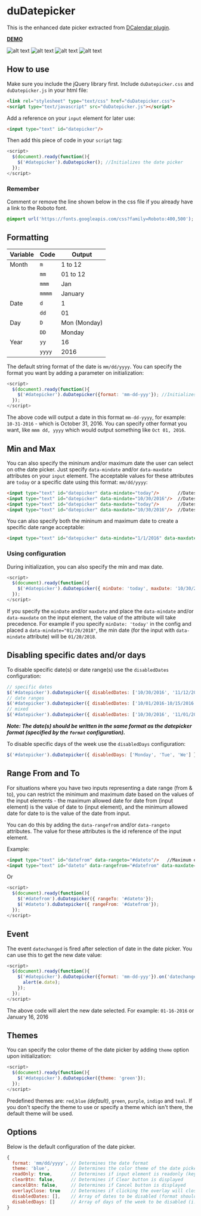 duDatepicker
=========

This is the enhanced date picker extracted from [DCalendar plugin](https://github.com/dmuy/DCalendar).

**[DEMO](https://dmuy.github.io/datepicker/)**

![alt text](https://lh3.googleusercontent.com/MOGr_y4LAC7fpRX67xqhWPmFNob45ELyq49TCw4tm6XKh6-sYzKf-aljItRLFO2zzMQZbgB6ykYJTGPLYQ7-xpIt82IaUCPKtpCCT3JOeaJ-o-LfsYNvgPW_TyAULtEGp7cvqKQ5e2e8GVVZitFp3ISwVzSmv7-n9FZYJe4J_7YkY2yQU84ixmn7E3O4j5oyagbxmK7NegjEANJCHBxcD_8tBR25IhE1ywZtnyiHZ7bV25t0lwTJ7IzXLV4fTqB0MniDXlq8G1gvpNibQMR468eSdoJglrnUjjwfbD9sdiT7TH6rZV3RxDcwLQaoFxjp0iyPz8pjgkDP4zgRhlc4f1ql7aD3r0fizB8-13MwwVoA823BjVbC2seR4HU6eRlwcZPas8OSHjjq-UI8wPyaOLKpN5jI85qRdCzdJy8VY03l1YxhQCbfgwLhtEsuHePXTTP5unvp7WClcJIy2thiLky-rfmPGDu0LNJm314gJuIr5DInvTDwTzecrrUDG8fajmMXJDGssQ4Ro85VHv97kkuWrZnn2YvNKPjZDghI0jy664L3dZa3DwjH48eWik2O3ld9-rbzGYpurWJ2LPnjTDP-Gf5TwvzcYxeBlw_8z1YhAmNB1sHo=w337-h482-no "Date picker")
![alt text](https://lh3.googleusercontent.com/66Xxg3DC1n9Nzqj6LaqhlQJ24WY_rM-HH-yLgbRB7gimB2vu08o5cN_YdBZYGwaALIfkLnxT2yDM7XEHcBZdE_SOz4CEgS9P1WwD-Ze5Ocg99vv6XkXj51V6H2u12txe-7LPrV0MYX_yQAGadXkjVrS9orccCAE3zRov3j1Y5wA5LzPw9md1adRebiohk-QNg8lxGgqN3gyqqAeK4oif8dWCPF-_X_W1rLiKKlCUfYyCpviohMulkKPKv1mnm0GbuwSdB2-TWQHii9S8N6Y0Mmo3Zy_B4EvBF7h0l1hu02RPyXMLLgf28W74wP0PS4zAHFmjBfhRBUJHdzBqT32ajEx79dtEVcqxkB2LtBLxZru6OjlM4kT5_t1vQVx6bRwQXyHCbK_fqfFC_bLob7__lZYUKhua2ZdKaXCeZ2O1EIJrBbrRPkOWaygePwjMZG2V4flk2_Z1nzNREJ2JWvHhn5uNoJgujrzTt__W7pGc_Ehl7VmMioTQwtVxcIvCMFdwzWgr0bAuxSR0Km1o_DFddEbWrF_hebiwe7YDpQS3F_019wpisBr3NLwoDr2H5PAZlpMco1o37jx22CelmE_5XhcZQ85AsLDkmx6nbFshbotTy6mGDamr=w337-h482-no "with Clear button")
![alt text](https://lh3.googleusercontent.com/cBcoZP2H5WZN7eidZa3IG5kE_ncIDcR-B2ykaP5ZNXHVXCqDrTrvDRY-c83BcgD8ZlIaDXe3mzW-pgWwdlXj3CYuZJUGUjkXm7CiGWullaXXvqknLr6sPewFFCFIFn6al-RYWktSZY0PMUuXGG1mOWTW6hbADpLL8Zgw1uTxPSuqhPtqCvTnMQ4sU67MRFedxJWFWD9-f_dwbRN4NSMNJK14a1eeoSMx7PoSj8lxI-Qi-3us4xsjIvUG9GXDmEPX6TuYa61_Muurg6PisQM7I4slr9q2-cPFcAMhcbjprBUSmpODe2cRzskiuc5ej8VLSvBVDNXLljIV1z6PK3VK7g4DInqw3fETcAilpDZONLE3Ml4QVm4G4844AgQTqjKR097HvsL2pcCyUuGfdnwtpu0rizhhtcpze4skek95gtw1iPTfQbzUESUZ8xqFzcQYo0254uOBN4HlBFo1JKFs_IW1I5xSU3AYAZVw7LQkAVUT05NWKcNeWU8DZSx6371QoOyxgBUc-8GfoZMrSNf6VMDWLIoi-TvaDTzYJNgp68Tq8aekE-dZJupB2WWWtGUs6MvW1xw-jpDxCQScEYFujwi0KPNfU78meePFLzfUzuX5J1BxHGlJ=w337-h482-no "Months view")
![alt text](https://lh3.googleusercontent.com/7PtZC7yPhuzdzj1UYGHGSnOvpmdzfoeyS8wf6gckN-xG84A-62bXSqd4HMC9dtYRQil_n473_kArThZDrUrwxUb_wSVPYo0lDUAynmUYNOmcErseHre3Jk1KND2h8Ix-snD0zGlQ08Ke66_IrRWLSBTHNd6SvPmfy695q4emF7VYIHLUd2zF4DWx3tzIN3K0iQu3DkC2ahXDuj-k6UUmXT6I1YrlAY6WG-2k9av2enk6g1_tBQo21Z1naA6fjMhczThSIZB1WvmJDRh5sLBJW7En1hW6vvi1z4oGMSPIVysoHhVXFcGup0LKdaGkadn0D6PWXS4Et2biBl0ZFEWpsSoYwC8nvS7-t2gttlz3qkiy0KlliyBXviFxSIncnwpATpaHQR9aAmRwZe7GYucZxjwhZWFCZMVVfc5-iqxJQDrYQ701RenEzWER-bc84UBEGMLwm54Fi6DdbU-9XA3cRuZRh5453hsrmrnvSAfx-5IJDZBb1lrvz7GVtGDS0qlKcFMu8KiPKg_HJr8R6Eqp5iLDqJxZRSy82MQaoIPQGxjmVQgi-cbP7A23WPef-GjW4qBDR-Z5s4Vt7fkzeZKsR1lm5XIYCRS5Wttm3cLhHb06aJL-_k1i=w337-h482-no "Years view")

## How to use
Make sure you include the jQuery library first.
Include `duDatepicker.css` and `duDatepicker.js` in your html file:
```html
<link rel="stylesheet" type="text/css" href="duDatepicker.css">
<script type="text/javascript" src="duDatepicker.js"></script>
```

Add a reference on your `input` element for later use:
```html
<input type="text" id="datepicker"/>
```

Then add this piece of code in your `script` tag:
```javascript
<script>
  $(document).ready(function(){
    $('#datepicker').duDatepicker(); //Initializes the date picker
  });
</script>
```

### Remember
Comment or remove the line shown below in the css file if you already have a link to the Roboto font.
```css
@import url('https://fonts.googleapis.com/css?family=Roboto:400,500');
```

## Formatting

| Variable      | Code         | Output  |
| ------------- |--------------|---------|
| Month         | `m`          | 1 to 12 |
|               | `mm`         | 01 to 12|
|               | `mmm`        | Jan     |
|               | `mmmm`       | January |
| Date          | `d`          | 1       |
|               | `dd`         | 01      |
| Day           | `D`          | Mon (Monday) |
|               | `DD`         | Monday  |
| Year          | `yy`         | 16      |
|               | `yyyy`       | 2016    |

The default string format of the date is `mm/dd/yyyy`. You can specify the format you want by adding a parameter on initialization:
```javascript
<script>
  $(document).ready(function(){
    $('#datepicker').duDatepicker({format: 'mm-dd-yyy'}); //Initializes the date picker and uses the specified format
  });
</script>
```
The above code will output a date in this format `mm-dd-yyyy`, for example: `10-31-2016` - which is October 31, 2016.
You can specify other format you want, like `mmm dd, yyyy` which would output something like `Oct 01, 2016`.

## Min and Max
You can also specify the mininum and/or maximum date the user can select on othe date picker.
Just specify `data-mindate` and/or `data-maxdate` attributes on your `input` element. The acceptable values for these attributes are `today` or a specific date using this format: `mm/dd/yyyy`:
```html
<input type="text" id="datepicker" data-mindate="today"/>       //Dates enabled ranges from the current date onwards.
<input type="text" id="datepicker" data-mindate="10/30/2016"/>  //Dates enabled ranges from October 30, 2016 onwards.
<input type="text" id="datepicker" data-maxdate="today"/>       //Dates enabled ranges from earlier dates until current date.
<input type="text" id="datepicker" data-maxdate="10/30/2016"/>  //Dates enabled ranges from previous dates of October 10, 2016 until October 10, 2016
```
You can also specify both the mininum and maximum date to create a specific date range acceptable:
```html
<input type="text" id="datepicker" data-mindate="1/1/2016" data-maxdate="2/1/2016"/>  //Dates enabled ranges from January 1 to February 1, 2016
```
### Using configuration
During initialization, you can also specify the min and max date.
```javascript
<script>
  $(document).ready(function(){
    $('#datepicker').duDatepicker({ minDate: 'today', maxDate: '10/30/2016' });
  });
</script>
```
If you specify the `minDate` and/or `maxDate` and place the `data-mindate` and/or `data-maxdate` on the input element, the value of the attribute will take precedence. For example if you specify `minDate: 'today'` in the config and placed a `data-mindate="01/20/2018"`, the min date (for the input with `data-mindate` attribute) will be `01/20/2018`.

## Disabling specific dates and/or days
To disable specific date(s) or date range(s) use the `disabledDates` configuration:
```javascript
// specific dates
$('#datepicker').duDatepicker({ disabledDates: ['10/30/2016', '11/12/2016'] }); // disables the specific dates on the picker
// date ranges
$('#datepicker').duDatepicker({ disabledDates: ['10/01/2016-10/15/2016', '11/01/2016-11/15/2016'] }); // disables dates from 10/01/2016 up to 10/15/2016 and 11/01/2016 up to 11/15/2016 on the picker
// mixed
$('#datepicker').duDatepicker({ disabledDates: ['10/30/2016', '11/01/2016-11/15/2016'] });
```
***Note: The date(s) should be written in the same format as the datepicker format (specified by the `format` configuration).***


To disable specific days of the week use the `disabledDays` configuration:
```javascript
$('#datepicker').duDatepicker({ disabledDays: ['Monday', 'Tue', 'We'] }); // disables all mondays, tuesdays and wednesdays on the picker
```

## Range From and To
For situations where you have two inputs representing a date range (from & to), you can restrict the minimum and maximum date based on the values of the input elements - the maximum allowed date for date from (input element) is the value of date to (input element), and the minimum allowed date for date to is the value of the date from input.

You can do this by adding the `data-rangefrom` and/or `data-rangeto` attributes. The value for these attributes is the id reference of the input element.

Example:
```html
<input type="text" id="datefrom" data-rangeto="#dateto"/>   //Maximum enabled date is <= value of #dateto
<input type="text" id="dateto" data-rangefrom="#datefrom" data-maxdate="today"/>  //Minimum enabled date is >= value of #datefrom
```
Or
```javascript
<script>
  $(document).ready(function(){
    $('#datefrom').duDatepicker({ rangeTo: '#dateto'});
    $('#dateto').duDatepicker({ rangeFrom: '#datefrom'});
  });
</script>
```


## Event
The event `datechanged` is fired after selection of date in the date picker.
You can use this to get the new date value:
```javascript
<script>
  $(document).ready(function(){
    $('#datepicker').duDatepicker({format: 'mm-dd-yyy'}).on('datechanged', function(e){
      alert(e.date);
    });
  });
</script>
```
The above code will alert the new date selected. For example: `01-16-2016` or January 16, 2016

## Themes
You can specify the color theme of the date picker by adding `theme` option upon initialization:
```javascript
<script>
  $(document).ready(function(){
    $('#datepicker').duDatepicker({theme: 'green'});
  });
</script>
```
Predefined themes are: `red`,`blue` *(default)*, `green`, `purple`, `indigo` and `teal`.
If you don't specify the theme to use or specify a theme which isn't there, the default theme will be used.

## Options
Below is the default configuration of the date picker.
```javascript
{
  format: 'mm/dd/yyyy', // Determines the date format
  theme: 'blue',        // Determines the color theme of the date picker
  readOnly: true,       // Determines if input element is readonly (key input is disabled)
  clearBtn: false,      // Determines if Clear button is displayed
  cancelBtn: false,     // Determines if Cancel button is displayed
  overlayClose: true    // Determines if clicking the overlay will close the date picker
  disabledDates: [],    // Array of dates to be disabled (format should be the same as the specified format)
  disabledDays: []      // Array of days of the week to be disabled (i.e. Monday, Tuesday, Mon, Tue, Mo, Tu)
}
```
